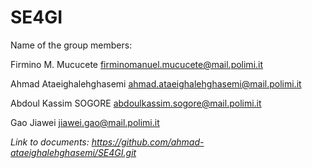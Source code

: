# SE4GI
Name of the group members:


Firmino M. Mucucete
firminomanuel.mucucete@mail.polimi.it 

Ahmad Ataeighalehghasemi
ahmad.ataeighalehghasemi@mail.polimi.it 

Abdoul Kassim SOGORE
abdoulkassim.sogore@mail.polimi.it 


Gao Jiawei
jiawei.gao@mail.polimi.it


*Link to documents:
https://github.com/ahmad-ataeighalehghasemi/SE4GI.git*

